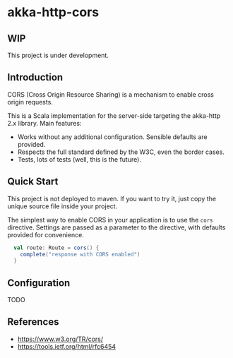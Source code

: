 # akka-http-cors

## WIP
This project is under development. 

## Introduction
CORS (Cross Origin Resource Sharing) is a mechanism to enable cross origin requests.

This is a Scala implementation for the server-side targeting the akka-http 2.x library. Main features:
- Works without any additional configuration. Sensible defaults are provided.
- Respects the full standard defined by the W3C, even the border cases.
- Tests, lots of tests (well, this is the future).

## Quick Start
This project is not deployed to maven. If you want to try it, just copy the unique source file inside your project. 

The simplest way to enable CORS in your application is to use the `cors` directive. 
Settings are passed as a parameter to the directive, with defaults provided for convenience.
```scala
  val route: Route = cors() {
    complete("response with CORS enabled")
  }
```

## Configuration
TODO

## References
- https://www.w3.org/TR/cors/
- https://tools.ietf.org/html/rfc6454
